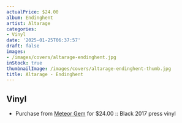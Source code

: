 ```yaml
---
actualPrice: $24.00
album: Endinghent
artist: Altarage
categories:
- Vinyl
date: '2025-01-25T06:37:57'
draft: false
images:
- /images/covers/altarage-endinghent.jpg
inStock: true
thumbnailImage: /images/covers/altarage-endinghent-thumb.jpg
title: Altarage - Endinghent
---
```


## Vinyl
* Purchase from [Meteor Gem](https://meteor-gem.com/products/altarage-endinghent-lp) for $24.00 :: Black 2017 press vinyl
